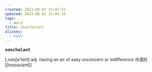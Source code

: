 ```yaml
---
created: 2023-08-02 15:43:53
updated: 2023-08-02 15:44:10
tags:
  - Word
title: 📖nonchalant
aliases:
  - null
---
```


<pre><strong>nonchalant</strong></pre>
[,nɑnʃə'lɑnt]
adj. having an air of easy unconcern or indifference 冷漠的
[[insouciant]]

